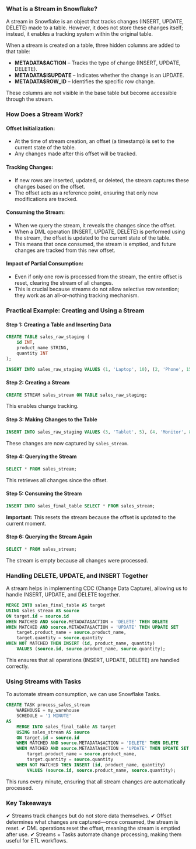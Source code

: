 ### What is a Stream in Snowflake?
A stream in Snowflake is an object that tracks changes (INSERT, UPDATE, DELETE) made to a table. However, it does not store these changes itself; instead, it enables a tracking system within the original table.

When a stream is created on a table, three hidden columns are added to that table:

- **METADATA$ACTION** – Tracks the type of change (INSERT, UPDATE, DELETE).
- **METADATA$ISUPDATE** – Indicates whether the change is an UPDATE.
- **METADATA$ROW_ID** – Identifies the specific row change.

These columns are not visible in the base table but become accessible through the stream.

### How Does a Stream Work?
#### Offset Initialization:
- At the time of stream creation, an offset (a timestamp) is set to the current state of the table.
- Any changes made after this offset will be tracked.

#### Tracking Changes:
- If new rows are inserted, updated, or deleted, the stream captures these changes based on the offset.
- The offset acts as a reference point, ensuring that only new modifications are tracked.

#### Consuming the Stream:
- When we query the stream, it reveals the changes since the offset.
- When a DML operation (INSERT, UPDATE, DELETE) is performed using the stream, the offset is updated to the current state of the table.
- This means that once consumed, the stream is emptied, and future changes are tracked from this new offset.

#### Impact of Partial Consumption:
- Even if only one row is processed from the stream, the entire offset is reset, clearing the stream of all changes.
- This is crucial because streams do not allow selective row retention; they work as an all-or-nothing tracking mechanism.

### Practical Example: Creating and Using a Stream
#### Step 1: Creating a Table and Inserting Data
```sql
CREATE TABLE sales_raw_staging (
    id INT,
    product_name STRING,
    quantity INT
);

INSERT INTO sales_raw_staging VALUES (1, 'Laptop', 10), (2, 'Phone', 15);
```

#### Step 2: Creating a Stream
```sql
CREATE STREAM sales_stream ON TABLE sales_raw_staging;
```
This enables change tracking.

#### Step 3: Making Changes to the Table
```sql
INSERT INTO sales_raw_staging VALUES (3, 'Tablet', 5), (4, 'Monitor', 8);
```
These changes are now captured by `sales_stream`.

#### Step 4: Querying the Stream
```sql
SELECT * FROM sales_stream;
```
This retrieves all changes since the offset.

#### Step 5: Consuming the Stream
```sql
INSERT INTO sales_final_table SELECT * FROM sales_stream;
```
**Important:** This resets the stream because the offset is updated to the current moment.

#### Step 6: Querying the Stream Again
```sql
SELECT * FROM sales_stream;
```
The stream is empty because all changes were processed.

### Handling DELETE, UPDATE, and INSERT Together
A stream helps in implementing CDC (Change Data Capture), allowing us to handle INSERT, UPDATE, and DELETE together.

```sql
MERGE INTO sales_final_table AS target
USING sales_stream AS source
ON target.id = source.id
WHEN MATCHED AND source.METADATA$ACTION = 'DELETE' THEN DELETE
WHEN MATCHED AND source.METADATA$ACTION = 'UPDATE' THEN UPDATE SET 
    target.product_name = source.product_name,
    target.quantity = source.quantity
WHEN NOT MATCHED THEN INSERT (id, product_name, quantity)
    VALUES (source.id, source.product_name, source.quantity);
```
This ensures that all operations (INSERT, UPDATE, DELETE) are handled correctly.

### Using Streams with Tasks
To automate stream consumption, we can use Snowflake Tasks.

```sql
CREATE TASK process_sales_stream
    WAREHOUSE = my_warehouse
    SCHEDULE = '1 MINUTE'
AS
    MERGE INTO sales_final_table AS target
    USING sales_stream AS source
    ON target.id = source.id
    WHEN MATCHED AND source.METADATA$ACTION = 'DELETE' THEN DELETE
    WHEN MATCHED AND source.METADATA$ACTION = 'UPDATE' THEN UPDATE SET 
        target.product_name = source.product_name,
        target.quantity = source.quantity
    WHEN NOT MATCHED THEN INSERT (id, product_name, quantity)
        VALUES (source.id, source.product_name, source.quantity);
```
This runs every minute, ensuring that all stream changes are automatically processed.

### Key Takeaways
✔ Streams track changes but do not store data themselves.
✔ Offset determines what changes are captured—once consumed, the stream is reset.
✔ DML operations reset the offset, meaning the stream is emptied after use.
✔ Streams + Tasks automate change processing, making them useful for ETL workflows.